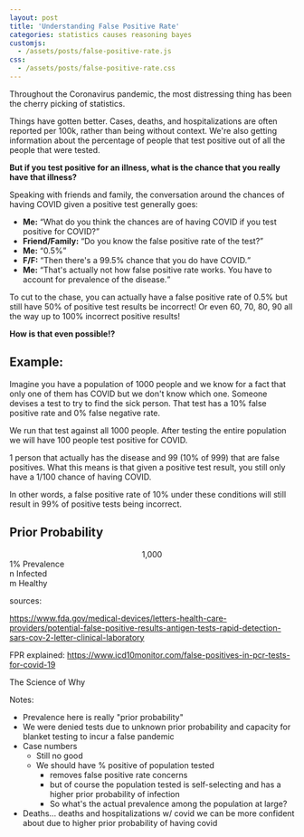 ```yaml
---
layout: post
title: 'Understanding False Positive Rate'
categories: statistics causes reasoning bayes
customjs:
  - /assets/posts/false-positive-rate.js
css:
  - /assets/posts/false-positive-rate.css
---
```


Throughout the Coronavirus pandemic, the most distressing thing has been the cherry picking of statistics.

Things have gotten better. Cases, deaths, and hospitalizations are often reported per 100k, rather than being without context. We're also getting information about the percentage of people that test positive out of all the people that were tested.

**But if you test positive for an illness, what is the chance that you really have that illness?**

Speaking with friends and family, the conversation around the chances of having COVID given a positive test generally goes:

<ul class="dialogue">
<li><strong>Me:</strong> <q>What do you think the chances are of having COVID if you test positive for COVID?</q></li>
<li><strong>Friend/Family:</strong> <q>Do you know the false positive rate of the test?</q></li>
<li><strong>Me:</strong> <q>0.5%</q></li>
<li><strong>F/F:</strong> <q>Then there's a 99.5% chance that you do have COVID.</q></li>
<li><strong>Me:</strong> <q>That's actually not how false positive rate works. You have to account for prevalence of the disease.</q></li>
</ul>

To cut to the chase, you can actually have a false positive rate of 0.5% but still have 50% of positive test results be incorrect! Or even 60, 70, 80, 90 all the way up to 100% incorrect positive results!

**How is that even possible!?**

## Example:

Imagine you have a population of 1000 people and we know for a fact that only one of them has COVID but we don't know which one. Someone devises a test to try to find the sick person. That test has a 10% false positive rate and 0% false negative rate.

We run that test against all 1000 people. After testing the entire population we will have 100 people test positive for COVID.

1 person that actually has the disease and 99 (10% of 999) that are false positives. What this means is that given a positive test result, you still only have a 1/100 chance of having COVID.

In other words, a false positive rate of 10% under these conditions will still result in 99% of positive tests being incorrect.

## Prior Probability




<div class="full-info-box">
  <center class="pop-readout">
    <span>
      <span class="pop-num">
      1,000
      </span>
      <span class="person">
        <div class="head"></div>
        <div class="body"></div>
        <div class="left-arm-divider"></div>
        <div class="right-arm-divider"></div>
      </span>
    </span>
  </center>
  <center class="top-bar">
    <div class="vertical-bar"></div>
  </center>
  <div class="have-not-have">
    <div class="prevalence left">
      <div class="vertical-bar"></div>
      <div class="readout">1% Prevalence</div>
      <div class="vertical-bar"></div>
      <div class="readout">n Infected</div>
      <div class="vertical-bar"></div>
    </div>
    <div class="not-have right">
      <div class="vertical-bar right"></div>
      <div class="clear"></div>
      <div class="vertical-bar right"></div>
      <div class="clear"></div>
      <div class="readout">m Healthy</div>
      <div class="vertical-bar right"></div>
      <div class="clear"></div>
      <div class="vertical-bar right"></div>
      <div class="clear"></div>
    </div>
    <div class="clear"></div>
  </div>
  <div>
    <span class="person">
      <div class="head"></div>
      <div class="body"></div>
      <div class="left-arm-divider"></div>
      <div class="right-arm-divider"></div>
    </span>
  </div>
</div>


sources:

https://www.fda.gov/medical-devices/letters-health-care-providers/potential-false-positive-results-antigen-tests-rapid-detection-sars-cov-2-letter-clinical-laboratory

FPR explained:
https://www.icd10monitor.com/false-positives-in-pcr-tests-for-covid-19

The Science of Why

Notes:
- Prevalence here is really "prior probability"
- We were denied tests due to unknown prior probability and capacity for blanket testing to incur a false pandemic
- Case numbers
  - Still no good
  - We should have % positive of population tested
    - removes false positive rate concerns
    - but of course the population tested is self-selecting and has a higher prior probability of infection
    - So what's the actual prevalence among the population at large?
- Deaths... deaths and hospitalizations w/ covid we can be more confident about due to
  higher prior probability of having covid

